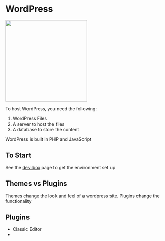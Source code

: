 # WordPress

<img src="https://s.w.org/style/images/about/WordPress-logotype-standard.png" width=256px>

To host WordPress, you need the following:

1. WordPress Files
2. A server to host the files
3. A database to store the content

WordPress is built in PHP and JavaScript

## To Start

See the [devilbox](./devilbox.md) page to get the environment set up

## Themes vs Plugins

Themes change the look and feel of a wordpress site. Plugins change the functionality

## Plugins

- Classic Editor
-

